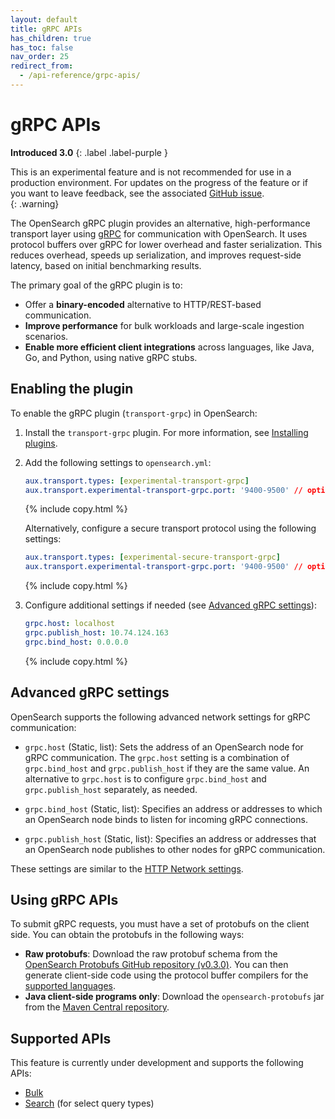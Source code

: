 ```yaml
---
layout: default
title: gRPC APIs
has_children: true
has_toc: false
nav_order: 25
redirect_from:
  - /api-reference/grpc-apis/
---
```


# gRPC APIs
**Introduced 3.0**
{: .label .label-purple }

This is an experimental feature and is not recommended for use in a production environment. For updates on the progress of the feature or if you want to leave feedback, see the associated [GitHub issue](https://github.com/opensearch-project/OpenSearch/issues/16787).    
{: .warning}

The OpenSearch gRPC plugin provides an alternative, high-performance transport layer using [gRPC](https://grpc.io/) for communication with OpenSearch. It uses protocol buffers over gRPC for lower overhead and faster serialization. This reduces overhead, speeds up serialization, and improves request-side latency, based on initial benchmarking results.

The primary goal of the gRPC plugin is to:

* Offer a **binary-encoded** alternative to HTTP/REST-based communication.  
* **Improve performance** for bulk workloads and large-scale ingestion scenarios.  
* **Enable more efficient client integrations** across languages, like Java, Go, and Python, using native gRPC stubs.

## Enabling the plugin

To enable the gRPC plugin (`transport-grpc`) in OpenSearch: 
1. Install the `transport-grpc` plugin. For more information, see [Installing plugins]({{site.url}}{{site.baseurl}}/install-and-configure/plugins/).  

1. Add the following settings to `opensearch.yml`:
    ```yaml
    aux.transport.types: [experimental-transport-grpc]
    aux.transport.experimental-transport-grpc.port: '9400-9500' // optional
    ```
    {% include copy.html %}

    Alternatively, configure a secure transport protocol using the following settings:
    ```yaml
    aux.transport.types: [experimental-secure-transport-grpc]
    aux.transport.experimental-transport-grpc.port: '9400-9500' // optional
    ```
    {% include copy.html %}

1. Configure additional settings if needed (see [Advanced gRPC settings](#advanced-grpc-settings)):
    ```yaml
    grpc.host: localhost
    grpc.publish_host: 10.74.124.163
    grpc.bind_host: 0.0.0.0
    ```
    {% include copy.html %}


## Advanced gRPC settings

OpenSearch supports the following advanced network settings for gRPC communication:

- `grpc.host` (Static, list): Sets the address of an OpenSearch node for gRPC communication. The `grpc.host` setting is a combination of `grpc.bind_host` and `grpc.publish_host` if they are the same value. An alternative to `grpc.host` is to configure `grpc.bind_host` and `grpc.publish_host` separately, as needed. 

- `grpc.bind_host` (Static, list): Specifies an address or addresses to which an OpenSearch node binds to listen for incoming gRPC connections. 

- `grpc.publish_host` (Static, list): Specifies an address or addresses that an OpenSearch node publishes to other nodes for gRPC communication.

These settings are similar to the [HTTP Network settings]({{site.url}}{{site.baseurl}}/install-and-configure/configuring-opensearch/network-settings/#advanced-http-settings).

## Using gRPC APIs

To submit gRPC requests, you must have a set of protobufs on the client side. You can obtain the protobufs in the following ways:

- **Raw protobufs**: Download the raw protobuf schema from the [OpenSearch Protobufs GitHub repository (v0.3.0)](https://github.com/opensearch-project/opensearch-protobufs). You can then generate client-side code using the protocol buffer compilers for the [supported languages](https://grpc.io/docs/languages/). 
- **Java client-side programs only**: Download the `opensearch-protobufs` jar from the [Maven Central repository](https://repo1.maven.org/maven2/org/opensearch/protobufs/0.3.0).

## Supported APIs

This feature is currently under development and supports the following APIs:

- [Bulk]({{site.url}}{{site.baseurl}}/api-reference/grpc-apis/bulk/)
- [Search]({{site.url}}{{site.baseurl}}/api-reference/grpc-apis/search/) (for select query types)
